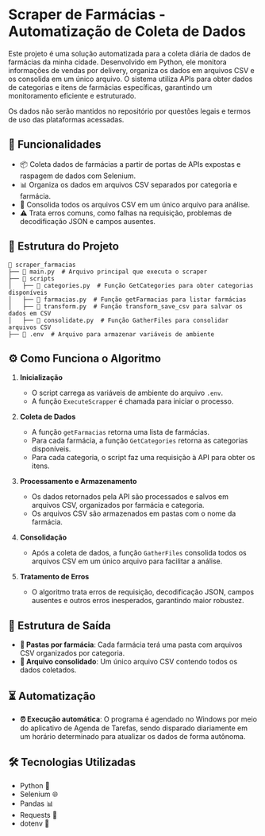 # Scraper de Farmácias - Automatização de Coleta de Dados

Este projeto é uma solução automatizada para a coleta diária de dados de farmácias da minha cidade. Desenvolvido em Python, ele monitora informações de vendas por delivery, organiza os dados em arquivos CSV e os consolida em um único arquivo. O sistema utiliza APIs para obter dados de categorias e itens de farmácias específicas, garantindo um monitoramento eficiente e estruturado.

Os dados não serão mantidos no repositório por questões legais e termos de uso das plataformas acessadas.

## 🚀 Funcionalidades

- 📦 Coleta dados de farmácias a partir de portas de APIs expostas e raspagem de dados com Selenium.
- 📊 Organiza os dados em arquivos CSV separados por categoria e farmácia.
- 🔄 Consolida todos os arquivos CSV em um único arquivo para análise.
- ⚠️ Trata erros comuns, como falhas na requisição, problemas de decodificação JSON e campos ausentes.

## 📁 Estrutura do Projeto

```
📂 scraper_farmacias
├── 📄 main.py  # Arquivo principal que executa o scraper
├── 📂 scripts
│   ├── 📄 categories.py  # Função GetCategories para obter categorias disponíveis
│   ├── 📄 farmacias.py  # Função getFarmacias para listar farmácias
│   ├── 📄 transform.py  # Função transform_save_csv para salvar os dados em CSV
│   ├── 📄 consolidate.py  # Função GatherFiles para consolidar arquivos CSV
├── 📄 .env  # Arquivo para armazenar variáveis de ambiente
```

## ⚙️ Como Funciona o Algoritmo

1. **Inicialização**
   - O script carrega as variáveis de ambiente do arquivo `.env`.
   - A função `ExecuteScrapper` é chamada para iniciar o processo.

2. **Coleta de Dados**
   - A função `getFarmacias` retorna uma lista de farmácias.
   - Para cada farmácia, a função `GetCategories` retorna as categorias disponíveis.
   - Para cada categoria, o script faz uma requisição à API para obter os itens.

3. **Processamento e Armazenamento**
   - Os dados retornados pela API são processados e salvos em arquivos CSV, organizados por farmácia e categoria.
   - Os arquivos CSV são armazenados em pastas com o nome da farmácia.

4. **Consolidação**
   - Após a coleta de dados, a função `GatherFiles` consolida todos os arquivos CSV em um único arquivo para facilitar a análise.

5. **Tratamento de Erros**
   - O algoritmo trata erros de requisição, decodificação JSON, campos ausentes e outros erros inesperados, garantindo maior robustez.

## 📂 Estrutura de Saída

- **📁 Pastas por farmácia**: Cada farmácia terá uma pasta com arquivos CSV organizados por categoria.
- **📄 Arquivo consolidado**: Um único arquivo CSV contendo todos os dados coletados.

## ⏳ Automatização
- **⏰ Execução automática**: O programa é agendado no Windows por meio do aplicativo de Agenda de Tarefas, sendo disparado diariamente em um horário determinado para atualizar os dados de forma autônoma.

## 🛠️ Tecnologias Utilizadas

- Python 🐍
- Selenium 🌐
- Pandas 📊
- Requests 🔄
- dotenv 🔐


